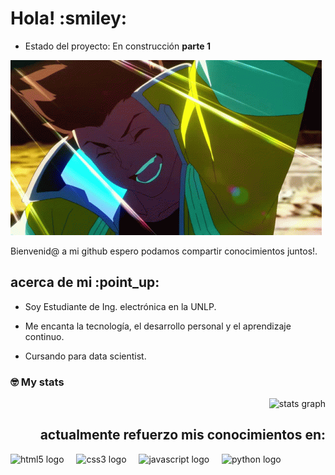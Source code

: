 <h1> Hola! :smiley:</h1>

- Estado del proyecto: En construcción **parte 1**

![Vamos!](assets/cyberpunk-edgerunners-david-martinez.gif)

Bienvenid@ a mi github espero podamos compartir conocimientos juntos!.
<h2> acerca de mi :point_up: </h2> 

- Soy Estudiante de Ing. electrónica en la UNLP.

- Me encanta la tecnología, el desarrollo personal y el aprendizaje continuo.

- Cursando para data scientist.
  
### 🤓 My stats
  <div align="right">
  <img src="https://github-readme-stats.vercel.app/api?username=jossnew117&hide_title=false&hide_rank=false&show_icons=true&include_all_commits=true&count_private=true&disable_animations=false&theme=dark&locale=es&hide_border=false&order=1" height="135" alt="stats graph"  />
<h2> actualmente refuerzo mis conocimientos en: </h2> 


<div align="left">
  <img src="https://cdn.jsdelivr.net/gh/devicons/devicon/icons/html5/html5-original.svg" height="40" alt="html5 logo"  />
  <img width="12" />
  <img src="https://cdn.jsdelivr.net/gh/devicons/devicon/icons/css3/css3-original.svg" height="40" alt="css3 logo"  />
  <img width="12" />
  <img src="https://cdn.jsdelivr.net/gh/devicons/devicon/icons/javascript/javascript-original.svg" height="40" alt="javascript logo"  />
  <img width="12" />
  <img src="https://cdn.jsdelivr.net/gh/devicons/devicon/icons/python/python-original.svg" height="40" alt="python logo"  />
</div>



## 




